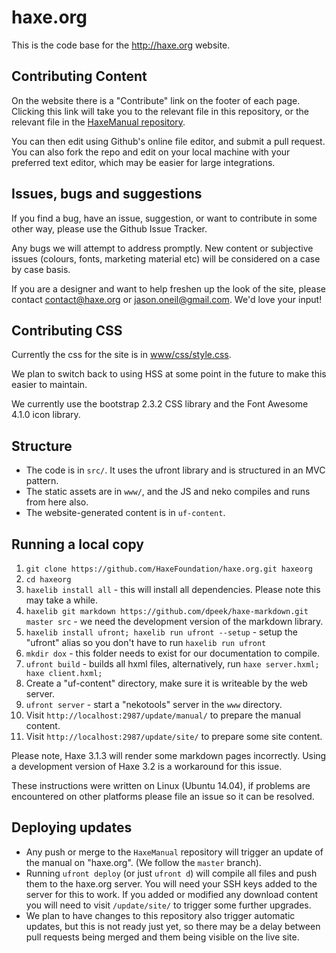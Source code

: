 haxe.org
========

This is the code base for the <http://haxe.org> website.

## Contributing Content

On the website there is a "Contribute" link on the footer of each page.  Clicking this link will take you to the relevant file in this repository, or the relevant file in the [HaxeManual repository](https://github.com/HaxeFoundation/HaxeManual).

You can then edit using Github's online file editor, and submit a pull request.  You can also fork the repo and edit on your local machine with your preferred text editor, which may be easier for large integrations.

## Issues, bugs and suggestions

If you find a bug, have an issue, suggestion, or want to contribute in some other way, please use the Github Issue Tracker.

Any bugs we will attempt to address promptly.  New content or subjective issues (colours, fonts, marketing material etc) will be considered on a case by case basis.

If you are a designer and want to help freshen up the look of the site, please contact <contact@haxe.org> or <jason.oneil@gmail.com>.  We'd love your input!

## Contributing CSS

Currently the css for the site is in [www/css/style.css](https://github.com/HaxeFoundation/haxe.org/blob/master/www/css/style.css).

We plan to switch back to using HSS at some point in the future to make this easier to maintain.

We currently use the bootstrap 2.3.2 CSS library and the Font Awesome 4.1.0 icon library. 

## Structure

* The code is in `src/`. It uses the ufront library and is structured in an MVC pattern.
* The static assets are in `www/`, and the JS and neko compiles and runs from here also.
* The website-generated content is in `uf-content`.

## Running a local copy

1.  `git clone https://github.com/HaxeFoundation/haxe.org.git haxeorg`
2.  `cd haxeorg`
3.  `haxelib install all` - this will install all dependencies. Please note this may take a while.
4.  `haxelib git markdown https://github.com/dpeek/haxe-markdown.git master src` - we need the development version of the markdown library.
5.  `haxelib install ufront; haxelib run ufront --setup` - setup the "ufront" alias so you don't have to run `haxelib run ufront`
6.  `mkdir dox` - this folder needs to exist for our documentation to compile.
7.  `ufront build` - builds all hxml files, alternatively, run `haxe server.hxml; haxe client.hxml;`
8.  Create a "uf-content" directory, make sure it is writeable by the web server.
9.  `ufront server` - start a "nekotools" server in the `www` directory.
10.  Visit `http://localhost:2987/update/manual/` to prepare the manual content.
11.	Visit `http://localhost:2987/update/site/` to prepare some site content.

Please note, Haxe 3.1.3 will render some markdown pages incorrectly.  Using a development version of Haxe 3.2 is a workaround for this issue.

These instructions were written on Linux (Ubuntu 14.04), if problems are encountered on other platforms please file an issue so it can be resolved.

## Deploying updates

* Any push or merge to the `HaxeManual` repository will trigger an update of the manual on "haxe.org".  (We follow the `master` branch).
* Running `ufront deploy` (or just `ufront d`) will compile all files and push them to the haxe.org server. You will need your SSH keys added to the server for this to work.  If you added or modified any download content you will need to visit `/update/site/` to trigger some further upgrades.
* We plan to have changes to this repository also trigger automatic updates, but this is not ready just yet, so there may be a delay between pull requests being merged and them being visible on the live site.
